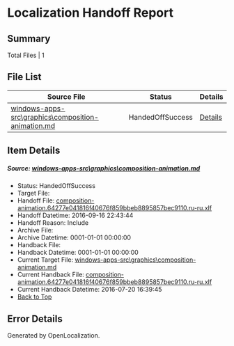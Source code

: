 # <a name='report-top'></a> Localization Handoff Report

## Summary
 Total Files | 1

## File List
 Source File | Status | Details 
 ----------- | ------ | ------- 
 [windows-apps-src\graphics\composition-animation.md](https://github.com/Microsoft/windows-apps/blob/9146f0d3771f1f3687c94dc9f4978b5db5765c5d/windows-apps-src/graphics/composition-animation.md) | HandedOffSuccess | [Details](#9f098ef590e51547f066289965a7ce9fd02dc8cd3965)

## Item Details
##### <a name='9f098ef590e51547f066289965a7ce9fd02dc8cd3965'></a> Source: [windows-apps-src\graphics\composition-animation.md](https://github.com/Microsoft/windows-apps/blob/9146f0d3771f1f3687c94dc9f4978b5db5765c5d/windows-apps-src/graphics/composition-animation.md)
* Status: HandedOffSuccess
* Target File: 
* Handoff File: [composition-animation.64277e041816f40676f859bbeb8895857bec9110.ru-ru.xlf](https://github.com/Microsoft/WDG.handoff/blob/25dd0fc79087233ec05e6885924e1955a50174d7/ol-handoff/Microsoft/windows-apps.ru-ru/master/composition-animation.64277e041816f40676f859bbeb8895857bec9110.ru-ru.xlf)
* Handoff Datetime: 2016-09-16 22:43:44
* Handoff Reason: Include
* Archive File: 
* Archive Datetime: 0001-01-01 00:00:00
* Handback File: 
* Handback Datetime: 0001-01-01 00:00:00
* Current Target File: [windows-apps-src\graphics\composition-animation.md](https://github.com/Microsoft/windows-apps.ru-ru/blob/34a9aa0ec25917104b15042b1c4a956abe9c8ca4/windows-apps-src/graphics/composition-animation.md)
* Current Handback File: [composition-animation.64277e041816f40676f859bbeb8895857bec9110.ru-ru.xlf](https://github.com/Microsoft/WDG.handback/blob/34f8c55e7da1172ae438666ddec75c2a14fc2151/ol-handback/Microsoft/windows-apps.ru-ru/master/composition-animation.64277e041816f40676f859bbeb8895857bec9110.ru-ru.xlf)
* Current Handback Datetime: 2016-07-20 16:39:45
* [Back to Top](#report-top)


## Error Details

Generated by OpenLocalization.
